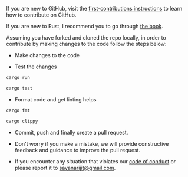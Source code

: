 If you are new to GitHub, visit the [first-contributions instructions](https://github.com/firstcontributions/first-contributions/blob/master/README.md) to learn how to contribute on GitHub.

If you are new to Rust, I recommend you to go through [the book](https://doc.rust-lang.org/book).

Assuming you have forked and cloned the repo locally, in order to contribute by making changes to the code follow the steps below:

- Make changes to the code

- Test the changes

```bash
cargo run

cargo test
```

- Format code and get linting helps

```bash
cargo fmt

cargo clippy
```

- Commit, push and finally create a pull request.

- Don't worry if you make a mistake, we will provide constructive feedback and guidance to improve the pull request.

- If you encounter any situation that violates our [code of conduct](https://github.com/sayanarijit/xplr/blob/main/CODE_OF_CONDUCT.md) or please report it to sayanarijit@gmail.com.
